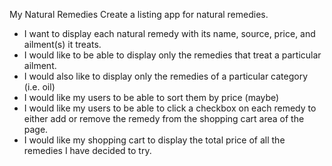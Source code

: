My Natural Remedies
Create a listing app for natural remedies.
* I want to display each natural remedy with its name, source, price, and ailment(s) it treats.
* I would like to be able to display only the remedies that treat a particular ailment.
* I would also like to display only the remedies of a particular category (i.e. oil)
* I would like my users to be able to sort them by price (maybe)
* I would like my users to be able to click a checkbox on each remedy to either add or remove the remedy from the shopping cart area of the page.
* I would like my shopping cart to display the total price of all the remedies I have decided to try.
